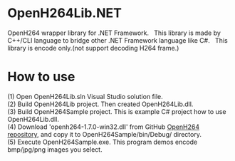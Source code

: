 # OpenH264Lib.NET
OpenH264 wrapper library for .NET Framework.  
This library is made by C++/CLI language to bridge other .NET Framework language like C#.  
This library is encode only.(not support decoding H264 frame.)

# How to use
(1) Open OpenH264Lib.sln Visual Studio solution file.  
(2) Build OpenH264Lib project. Then created OpenH264Lib.dll.  
(3) Build OpenH264Sample project. This is example C# project how to use OpenH264Lib.dll.  
(4) Download 'openh264-1.7.0-win32.dll' from GitHub [OpenH264 repository](https://github.com/cisco/openh264/releases),
and copy it to OpenH264Sample/bin/Debug/ directory.  
(5) Execute OpenH264Sample.exe. This program demos encode bmp/jpg/png images you select.
